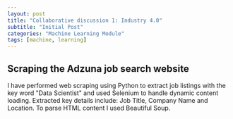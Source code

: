 ```yaml
---
layout: post
title: "Collaborative discussion 1: Industry 4.0"
subtitle: "Initial Post"
categories: "Machine Learning Module"
tags: [machine, learning]
---
```


## Scraping the Adzuna job search website

I have performed web scraping using Python to extract job listings with the key word "Data Scientist" and used Selenium to handle dynamic content loading. Extracted key details include: Job Title, Company Name and Location. To parse HTML content I used Beautiful Soup. 

